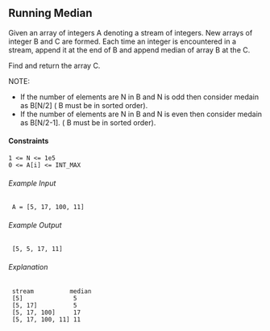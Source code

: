 ## Running Median
Given an array of integers A denoting a stream of integers. New arrays of integer B and C are formed. Each time an integer is encountered in a stream, append it at the end of B and append median of array B at the C.

Find and return the array C.

NOTE:
- If the number of elements are N in B and N is odd then consider medain as B[N/2] ( B must be in sorted order).
- If the number of elements are N in B and N is even then consider medain as B[N/2-1]. ( B must be in sorted order).

#### Constraints
```
1 <= N <= 1e5
0 <= A[i] <= INT_MAX
```

###### Example Input
```
 A = [5, 17, 100, 11]
```

###### Example Output
```
 [5, 5, 17, 11]
```

###### Explanation
```
 stream          median
 [5]              5
 [5, 17]          5
 [5, 17, 100]     17
 [5, 17, 100, 11] 11 
```
